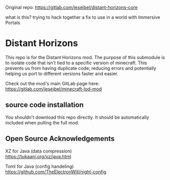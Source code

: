 Original repo: https://gitlab.com/jeseibel/distant-horizons-core

what is this? trying to hack together a fix to use in a world with Immersive Portals

# Distant Horizons

This repo is for the Distant Horizons mod.
The purpose of this submodule is to isolate code that isn't tied to a specific version of minecraft. This prevents us from having duplicate code; reducing errors and potentially helping us port to different versions faster and easier.

Check out the mod's main GitLab page here:
https://gitlab.com/jeseibel/minecraft-lod-mod

## source code installation

You shouldn't download this repo directly. 
It should be automatically included when pulling the full mod.


## Open Source Acknowledgements

XZ for Java (data compression)\
https://tukaani.org/xz/java.html

Toml for Java (config handeling)\
https://github.com/TheElectronWill/night-config
